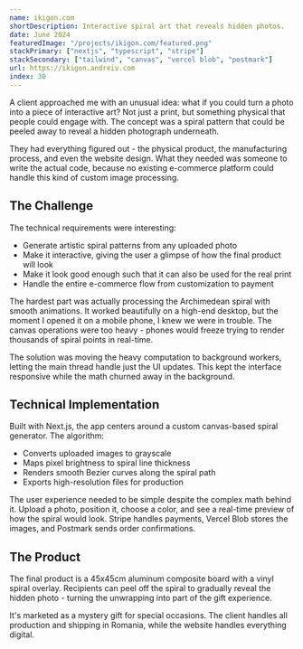 ```yaml
---
name: ikigon.com
shortDescription: Interactive spiral art that reveals hidden photos.
date: June 2024
featuredImage: "/projects/ikigon.com/featured.png"
stackPrimary: ["nextjs", "typescript", "stripe"]
stackSecondary: ["tailwind", "canvas", "vercel blob", "postmark"]
url: https://ikigon.andreiv.com
index: 30
---
```


A client approached me with an unusual idea: what if you could turn a photo into a piece of interactive art? Not just a print, but something physical that people could engage with. The concept was a spiral pattern that could be peeled away to reveal a hidden photograph underneath.

They had everything figured out - the physical product, the manufacturing process, and even the website design. What they needed was someone to write the actual code, because no existing e-commerce platform could handle this kind of custom image processing.

## The Challenge

The technical requirements were interesting:

- Generate artistic spiral patterns from any uploaded photo
- Make it interactive, giving the user a glimpse of how the final product will look
- Make it look good enough such that it can also be used for the real print
- Handle the entire e-commerce flow from customization to payment

The hardest part was actually processing the Archimedean spiral with smooth animations. It worked beautifully on a high-end desktop, but the moment I opened it on a mobile phone, I knew we were in trouble. The canvas operations were too heavy - phones would freeze trying to render thousands of spiral points in real-time.

The solution was moving the heavy computation to background workers, letting the main thread handle just the UI updates. This kept the interface responsive while the math churned away in the background.

## Technical Implementation

Built with Next.js, the app centers around a custom canvas-based spiral generator. The algorithm:

- Converts uploaded images to grayscale
- Maps pixel brightness to spiral line thickness
- Renders smooth Bezier curves along the spiral path
- Exports high-resolution files for production

The user experience needed to be simple despite the complex math behind it. Upload a photo, position it, choose a color, and see a real-time preview of how the spiral would look. Stripe handles payments, Vercel Blob stores the images, and Postmark sends order confirmations.

## The Product

The final product is a 45x45cm aluminum composite board with a vinyl spiral overlay. Recipients can peel off the spiral to gradually reveal the hidden photo - turning the unwrapping into part of the gift experience.

It's marketed as a mystery gift for special occasions. The client handles all production and shipping in Romania, while the website handles everything digital.
